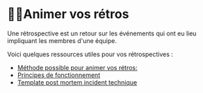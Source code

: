 # 👌🏼Animer vos rétros

Une rétrospective est un retour sur les événements qui ont eu lieu impliquant les membres d'une équipe.

Voici quelques ressources utiles pour vos rétrospectives :

* [Méthode possible pour animer vos rétros:](https://ut7.fr/blog/2015/11/18/animer-vos-retrospectives-avec-le-conseil.html) 
* [Principes de fonctionnement](https://docs.google.com/document/d/1EXQhLlRj1C3WgC9_zUcpEsXasVSPZ6hhbZni06m9Cg4/edit#)
* [Template post mortem incident technique](https://docs.google.com/document/d/1xVPhrU8E8Kj7Wq4YloDCKW5gsrUkufKFXe6SjfcNmB8/edit)

